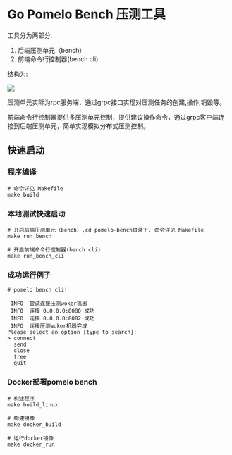 # Go Pomelo Bench 压测工具

工具分为两部分:

1. 后端压测单元（bench）
2. 前端命令行控制器(bench cli)

结构为:

![](docs/pomelo.jpg)

压测单元实际为rpc服务端，通过grpc接口实现对压测任务的创建,操作,销毁等。

前端命令行控制器提供多压测单元控制，提供建议操作命令，通过grpc客户端连接到后端压测单元，简单实现模拟分布式压测控制。

## 快速启动

### 程序编译

```shell
# 命令详见 Makefile 
make build
```

### 本地测试快速启动

```shell
# 开启后端压测单元（bench）,cd pomelo-bench目录下, 命令详见 Makefile 
make run_bench

# 开启前端命令行控制器(bench cli)
make run_bench_cli
```

### 成功运行例子

```shell
# pomelo bench cli!

 INFO  尝试连接压测woker机器
 INFO  连接 0.0.0.0:8080 成功
 INFO  连接 0.0.0.0:8082 成功
 INFO  连接压测woker机器完成
Please select an option [type to search]: 
> connect
  send
  close
  tree
  quit
```

### Docker部署pomelo bench

```shell
# 构建程序
make build_linux

# 构建镜像
make docker_build

# 运行docker镜像
make docker_run
```